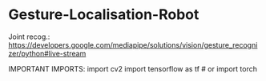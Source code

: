# Gesture-Localisation-Robot

Joint recog.:
https://developers.google.com/mediapipe/solutions/vision/gesture_recognizer/python#live-stream

IMPORTANT IMPORTS:
import cv2
import tensorflow as tf  # or import torch
